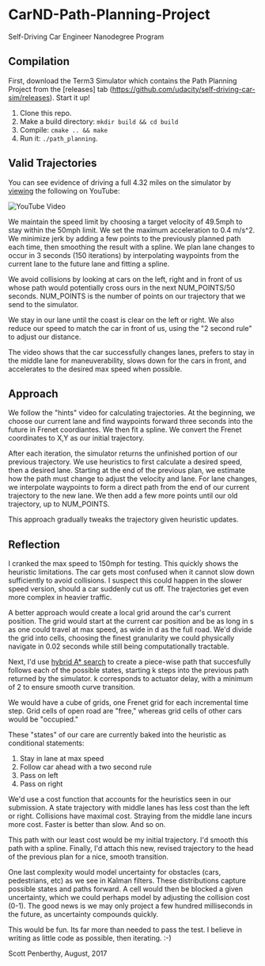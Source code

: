 # CarND-Path-Planning-Project
Self-Driving Car Engineer Nanodegree Program
   
## Compilation
First, download the Term3 Simulator which contains
the Path Planning Project from the
[releases] tab (https://github.com/udacity/self-driving-car-sim/releases).
Start it up!

1. Clone this repo.
2. Make a build directory: `mkdir build && cd build`
3. Compile: `cmake .. && make`
4. Run it: `./path_planning`.

## Valid Trajectories

You can see evidence of driving a full 4.32 miles on the simulator by
[viewing](https://www.youtube.com/watch?v=GL1bQZy1vgM) the following on YouTube:

![YouTube Video](https://img.youtube.com/vi/GL1bQZy1vgM/hqdefault.jpg)

We maintain the speed limit by choosing a target velocity of 49.5mph to stay
within the 50mph limit.  We set the maximum acceleration to 0.4 m/s^2. We minimize
jerk by adding a few points to the previously planned path each time, then smoothing
the result with a spline.  We plan lane changes to occur in 3 seconds (150 iterations)
by interpolating waypoints from the current lane to the future lane and fitting
a spline.

We avoid collisions by looking at cars on the 
left, right and in front of us whose path would potentially cross ours in the
next NUM_POINTS/50 seconds.  NUM_POINTS is the number of points on our
trajectory that we send to the simulator.

We stay in our lane until the
coast is clear on the left or right.  We also reduce our speed to match the
car in front of us, using the "2 second rule" to adjust our distance.

The video shows that the car successfully changes lanes, prefers to stay in
the middle lane for maneuverability, slows down for the cars in front,
and accelerates to the desired max speed when possible.

## Approach

We follow the "hints" video for calculating trajectories.  At the beginning,
we choose our current lane and find waypoints forward three seconds into
the future in Frenet coordiantes.  We then fit a spline.  We convert the
Frenet coordinates to X,Y as our initial trajectory.

After each iteration, the simulator returns the unfinished portion of our
previous trajectory.  We use heuristics to first calculate a desired speed,
then a desired lane.  Starting at the end of the previous plan, we estimate how
the path must change to adjust the velocity and lane.  For lane changes, we 
interpolate waypoints to form a direct path from the end of our current trajectory
to the new lane.  We then add a few more points until our old trajectory,
up to NUM_POINTS.

This approach gradually tweaks the trajectory given heuristic updates.

## Reflection

I cranked the max speed to 150mph for testing.  This quickly shows the 
heuristic limitations. The car gets most
confused when it cannot slow down sufficiently to avoid collisions.
I suspect this could happen in the slower speed
version, should a car suddenly cut us off.  The trajectories get even more
complex in heavier traffic.

A better approach would create a local grid around the car's
current position.  The grid would start at the current car position and be as
long in s as one could travel at max speed, as wide in d as the full road.  We'd
divide the grid into cells, choosing the finest granularity we could physically
navigate in 0.02 seconds while still being computationally tractable.

Next, I'd use 
[hybrid A* search](http://blog.habrador.com/2015/11/explaining-hybrid-star-pathfinding.html) to create a piece-wise path that succesfully
follows each of the possible states, starting k steps into the previous
path returned by the simulator. k corresponds to actuator delay, with a minimum
of 2 to ensure smooth curve transition.  

We would have a cube of grids, one Frenet grid
for each incremental time step. Grid cells of open road are "free," whereas
grid cells of other cars would be "occupied."

These "states" of our care are currently baked into 
the heuristic as conditional statements:

1. Stay in lane at max speed
2. Follow car ahead with a two second rule
3. Pass on left
4. Pass on right

We'd use a cost function that accounts for the heuristics seen in our
submission.  A state trajectory with middle lanes has
less cost than the left or right.  Collisions have
maximal cost.  Straying from the middle lane incurs more cost.  Faster
is better than slow.  And so on.

This path with our least cost would be my initial trajectory.  I'd smooth
this path with a spline. Finally, I'd attach this new, revised trajectory
to the head of the previous plan for a nice, smooth transition.

One last complexity would model uncertainty for obstacles (cars, pedestrians,
etc) as we see in Kalman filters.  These distributions capture possible
states and paths forward. A cell would then be blocked a given
uncertainty, which we could perhaps
model by adjusting the collision cost (0-1).
The good news is we may only project a few hundred
milliseconds in the future, as uncertainty compounds quickly.

This would be fun.  Its far more than needed to pass the test.  I believe
in writing as little code as possible, then iterating.  :-)

Scott Penberthy, August, 2017
